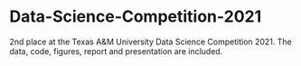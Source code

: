 # Data-Science-Competition-2021
2nd place at the Texas A&amp;M University Data Science Competition 2021. The data, code, figures, report and presentation are included.
